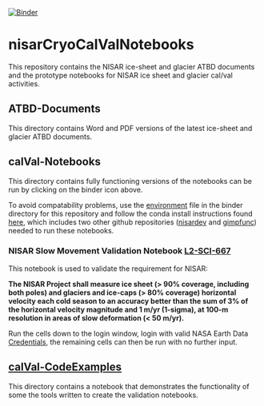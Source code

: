 [![Binder](https://gesis.mybinder.org/badge_logo.svg)](https://gesis.mybinder.org/v2/gh/fastice/nisarCryoCalValNotebooks.git/HEAD)
# nisarCryoCalValNotebooks
This repository contains the NISAR ice-sheet and glacier ATBD documents and the prototype notebooks for NISAR ice sheet and glacier cal/val activities. 

## ATBD-Documents
This directory contains Word and PDF versions of the latest ice-sheet and glacier ATBD documents.

## calVal-Notebooks
This directory contains fully functioning versions of the notebooks can be run by clicking on the binder icon above.

To avoid compatability problems, use the [environment](https://github.com/fastice/nisarCryoCalValNotebooks/blob/main/binder/environment.yml) file in the binder directory for this repository and follow the conda install instructions found [here](https://github.com/fastice/GIMPNotebooks/blob/master/NSIDCLoginNotebook.ipynb), which includes two other github repositories ([nisardev](https://github.com/fastice/nisardev) and [gimpfunc](https://github.com/fastice/gimpfunc)) needed to run these notebooks. 

### NISAR Slow Movement Validation Notebook [L2-SCI-667](https://github.com/fastice/nisarCryoCalValNotebooks/blob/main/L2-SCI-667-SlowMotion.ipynb)
This notebook is used to validate the requirement for NISAR:

**The NISAR Project shall measure ice sheet (> 90% coverage, including both poles) and glaciers and ice-caps (> 80% coverage) horizontal velocity each cold season to an accuracy better than the sum of 3% of the horizontal velocity magnitude and 1 m/yr (1-sigma), at 100-m resolution in areas of slow deformation (< 50 m/yr).**

Run the cells down to the login window, login with valid NASA Earth Data [Credentials](https://urs.earthdata.nasa.gov), the remaining cells can then be run with no further input.  

## [calVal-CodeExamples](https://github.com/fastice/nisarCryoCalValNotebooks/blob/main/nisarExamples.ipynb)

This directory contains a notebook that demonstrates the functionality of some the tools written to create the validation notebooks. 

